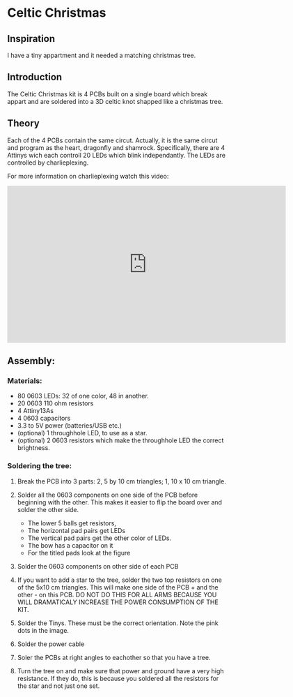 # Celtic Christmas

## Inspiration
I have a tiny appartment and it needed a matching christmas tree. 

## Introduction
The Celtic Christmas kit is 4 PCBs built on a single board which break appart and are soldered into a 3D celtic knot shapped like a christmas tree. 

## Theory
Each of the 4 PCBs contain the same circut. Actually, it is the same circut and program as the heart, dragonfly and shamrock. Specifically, there are 4 Attinys wich each controll 20 LEDs which blink independantly. The LEDs are controlled by charlieplexing.

For more information on charlieplexing watch this video:

<iframe id="ytplayer" type="text/html" width="640" height="360" src="https://www.youtube.com/embed/Bx5GLyJSWPk?autoplay=0&origin=http://hammeshacks.com" frameborder="0" allowfullscreen></iframe>

## Assembly:
### Materials:
* 80 0603 LEDs: 32 of one color, 48 in another.
* 20 0603 110 ohm resistors
* 4 Attiny13As
* 4 0603 capacitors
* 3.3 to 5V power (batteries/USB etc.)
* (optional) 1 throughhole LED, to use as a star.
* (optional) 2 0603 resistors which make the throughhole LED the correct brightness.

### Soldering the tree:
1. Break the PCB into 3 parts: 2, 5 by 10 cm triangles; 1, 10 x 10 cm triangle. 
2. Solder all the 0603 components on one side of the PCB before beginning with the other. This makes it easier to flip the board over and solder the other side. 
	* The lower 5 balls get resistors,
	* The horizontal pad pairs get LEDs
	* The vertical pad pairs get the other color of LEDs.
	* The bow has a capacitor on it
	* For the titled pads look at the figure
  	
	
3. Solder the 0603 components on other side of each PCB
4. If you want to add a star to the tree, solder the two top resistors on one of the 5x10 cm triangles. This will make one side of the PCB + and the other - on this PCB. DO NOT DO THIS FOR ALL ARMS BECAUSE YOU WILL DRAMATICALY INCREASE THE POWER CONSUMPTION OF THE KIT.
5. Solder the Tinys. These must be the correct orientation. Note the pink dots in the image.
6. Solder the power cable
7. Soler the PCBs at right angles to eachother so that you have a tree. 
8. Turn the tree on and make sure that power and ground have a very high resistance. If they do, this is because you soldered all the resistors for the star and not just one set. 
